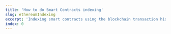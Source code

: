 ```yaml
---
title: 'How to do Smart Contracts indexing'
slug: ethereumIndexing
excerpt: 'Indexing smart contracts using the blockchain transaction history and bloom filters.'
index: 0
---
```

